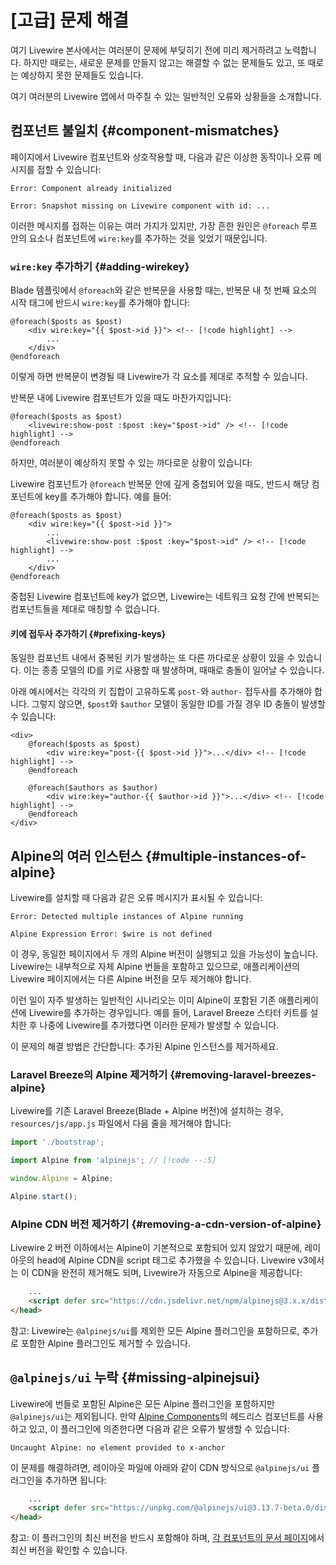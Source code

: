 # [고급] 문제 해결
여기 Livewire 본사에서는 여러분이 문제에 부딪히기 전에 미리 제거하려고 노력합니다. 하지만 때로는, 새로운 문제를 만들지 않고는 해결할 수 없는 문제들도 있고, 또 때로는 예상하지 못한 문제들도 있습니다.

여기 여러분의 Livewire 앱에서 마주칠 수 있는 일반적인 오류와 상황들을 소개합니다.

## 컴포넌트 불일치 {#component-mismatches}

페이지에서 Livewire 컴포넌트와 상호작용할 때, 다음과 같은 이상한 동작이나 오류 메시지를 접할 수 있습니다:
```
Error: Component already initialized
```

```
Error: Snapshot missing on Livewire component with id: ...
```

이러한 메시지를 접하는 이유는 여러 가지가 있지만, 가장 흔한 원인은 `@foreach` 루프 안의 요소나 컴포넌트에 `wire:key`를 추가하는 것을 잊었기 때문입니다.

### `wire:key` 추가하기 {#adding-wirekey}

Blade 템플릿에서 `@foreach`와 같은 반복문을 사용할 때는, 반복문 내 첫 번째 요소의 시작 태그에 반드시 `wire:key`를 추가해야 합니다:

```blade
@foreach($posts as $post)
    <div wire:key="{{ $post->id }}"> <!-- [!code highlight] -->
        ...
    </div>
@endforeach
```

이렇게 하면 반복문이 변경될 때 Livewire가 각 요소를 제대로 추적할 수 있습니다.

반복문 내에 Livewire 컴포넌트가 있을 때도 마찬가지입니다:

```blade
@foreach($posts as $post)
    <livewire:show-post :$post :key="$post->id" /> <!-- [!code highlight] -->
@endforeach
```

하지만, 여러분이 예상하지 못할 수 있는 까다로운 상황이 있습니다:

Livewire 컴포넌트가 `@foreach` 반복문 안에 깊게 중첩되어 있을 때도, 반드시 해당 컴포넌트에 key를 추가해야 합니다. 예를 들어:

```blade
@foreach($posts as $post)
    <div wire:key="{{ $post->id }}">
        ...
        <livewire:show-post :$post :key="$post->id" /> <!-- [!code highlight] -->
        ...
    </div>
@endforeach
```

중첩된 Livewire 컴포넌트에 key가 없으면, Livewire는 네트워크 요청 간에 반복되는 컴포넌트들을 제대로 매칭할 수 없습니다.

#### 키에 접두사 추가하기 {#prefixing-keys}

동일한 컴포넌트 내에서 중복된 키가 발생하는 또 다른 까다로운 상황이 있을 수 있습니다. 이는 종종 모델의 ID를 키로 사용할 때 발생하며, 때때로 충돌이 일어날 수 있습니다.

아래 예시에서는 각각의 키 집합이 고유하도록 `post-`와 `author-` 접두사를 추가해야 합니다. 그렇지 않으면, `$post`와 `$author` 모델이 동일한 ID를 가질 경우 ID 충돌이 발생할 수 있습니다:

```blade
<div>
    @foreach($posts as $post)
        <div wire:key="post-{{ $post->id }}">...</div> <!-- [!code highlight] -->
    @endforeach

    @foreach($authors as $author)
        <div wire:key="author-{{ $author->id }}">...</div> <!-- [!code highlight] -->
    @endforeach
</div>
```

## Alpine의 여러 인스턴스 {#multiple-instances-of-alpine}

Livewire를 설치할 때 다음과 같은 오류 메시지가 표시될 수 있습니다:

```
Error: Detected multiple instances of Alpine running
```

```
Alpine Expression Error: $wire is not defined
```

이 경우, 동일한 페이지에서 두 개의 Alpine 버전이 실행되고 있을 가능성이 높습니다. Livewire는 내부적으로 자체 Alpine 번들을 포함하고 있으므로, 애플리케이션의 Livewire 페이지에서는 다른 Alpine 버전을 모두 제거해야 합니다.

이런 일이 자주 발생하는 일반적인 시나리오는 이미 Alpine이 포함된 기존 애플리케이션에 Livewire를 추가하는 경우입니다. 예를 들어, Laravel Breeze 스타터 키트를 설치한 후 나중에 Livewire를 추가했다면 이러한 문제가 발생할 수 있습니다.

이 문제의 해결 방법은 간단합니다: 추가된 Alpine 인스턴스를 제거하세요.

### Laravel Breeze의 Alpine 제거하기 {#removing-laravel-breezes-alpine}

Livewire를 기존 Laravel Breeze(Blade + Alpine 버전)에 설치하는 경우, `resources/js/app.js` 파일에서 다음 줄을 제거해야 합니다:

```js
import './bootstrap';

import Alpine from 'alpinejs'; // [!code --:5]

window.Alpine = Alpine;

Alpine.start();
```

### Alpine CDN 버전 제거하기 {#removing-a-cdn-version-of-alpine}

Livewire 2 버전 이하에서는 Alpine이 기본적으로 포함되어 있지 않았기 때문에, 레이아웃의 head에 Alpine CDN을 script 태그로 추가했을 수 있습니다. Livewire v3에서는 이 CDN을 완전히 제거해도 되며, Livewire가 자동으로 Alpine을 제공합니다:

```html
    ...
    <script defer src="https://cdn.jsdelivr.net/npm/alpinejs@3.x.x/dist/cdn.min.js"></script> <!-- [!code --] -->
</head>
```

참고: Livewire는 `@alpinejs/ui`를 제외한 모든 Alpine 플러그인을 포함하므로, 추가로 포함한 Alpine 플러그인도 제거할 수 있습니다.

## `@alpinejs/ui` 누락 {#missing-alpinejsui}

Livewire에 번들로 포함된 Alpine은 모든 Alpine 플러그인을 포함하지만 `@alpinejs/ui`는 제외됩니다. 만약 [Alpine Components](https://alpinejs.dev/components)의 헤드리스 컴포넌트를 사용하고 있고, 이 플러그인에 의존한다면 다음과 같은 오류가 발생할 수 있습니다:

```
Uncaught Alpine: no element provided to x-anchor
```

이 문제를 해결하려면, 레이아웃 파일에 아래와 같이 CDN 방식으로 `@alpinejs/ui` 플러그인을 추가하면 됩니다:

```html
    ...
    <script defer src="https://unpkg.com/@alpinejs/ui@3.13.7-beta.0/dist/cdn.min.js"></script> <!-- [!code ++] -->
</head>
```

참고: 이 플러그인의 최신 버전을 반드시 포함해야 하며, [각 컴포넌트의 문서 페이지](https://alpinejs.dev/component/headless-dialog/docs)에서 최신 버전을 확인할 수 있습니다.

